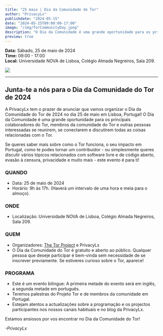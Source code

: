 ```yaml
---
title: "25 maio | Dia da Comunidade do Tor"
author: "PrivacyLx"
publishdate: "2024-05-15"
date: "2024-05-25T09:00:00-17:00"
image: "/img/TorCommunityDay.jpeg"
description: "O Dia da Comunidade é uma grande oportunidade para os principais colaboradores do Tor, membros da comunidade do Tor e outras pessoas interessadas se reunirem, se conectarem e discutirem todas as coisas relacionadas com o Tor. Se queres saber mais sobre como o Tor funciona, o seu impacto em Portugal, como te podes tornar um contribuidor - ou simplesmente queres discutir vários tópicos relacionados com software livre e de código aberto, evasão à censura, privacidade e muito mais - este evento é para ti!"
preview: true
---
```


**Data:** Sábado, 25 de maio de 2024\
**Time:** 09:00 - 17:00\
**Local:** Universidade NOVA de Lisboa, Colégio Almada Negreiros, Sala 209.


![](/img/TorCommunityDay.jpeg)

---
## Junta-te a nós para o Dia da Comunidade do Tor de 2024

A PrivacyLx tem o prazer de anunciar que vamos organizar o Dia da Comunidade do Tor de 2024 no dia 25 de maio em Lisboa, Portugal! O Dia da Comunidade é uma grande oportunidade para os principais colaboradores do Tor, membros da comunidade do Tor e outras pessoas interessadas se reunirem, se conectarem e discutirem todas as coisas relacionadas com o Tor. 

Se queres saber mais sobre como o Tor funciona, o seu impacto em Portugal, como te podes tornar um contribuidor - ou simplesmente queres discutir vários tópicos relacionados com software livre e de código aberto, evasão à censura, privacidade e muito mais - este evento é para ti!

### QUANDO

- Data: 25 de maio de 2024
- Horário: 9h às 17h. (Haverá um intervalo de uma hora e meia para o almoço).

### ONDE

- Localização: Universidade NOVA de Lisboa, Colégio Almada Negreiros, Sala 209.

### QUEM

- Organizadores: [The Tor Project](https://torproject.org) e PrivacyLx
- O Dia da Comunidade do Tor é gratuito e aberto ao público. Qualquer pessoa que deseje participar é bem-vinda sem necessidade de se inscrever previamente. Se estiveres curioso sobre o Tor, aparece!

### PROGRAMA

- Este é um evento bilingue: A primeira metade do evento será em inglês, a segunda metade em português.
- Teremos palestras do Projeto Tor e de membros da comunidade em Portugal. 
- Estejam atentos a actualizações sobre a programação e os projectos participantes nos nossos canais habituais e no blog da PrivacyLx.

Estamos ansiosos por vos encontrar no Dia da Comunidade do Tor!

*-PrivacyLx*
